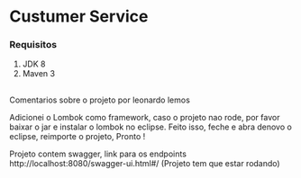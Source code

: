 # Custumer Service

### Requisitos

1. JDK 8
1. Maven 3


##

Comentarios sobre o projeto por leonardo lemos


Adicionei o Lombok como framework, caso o projeto nao rode, por favor baixar o jar e instalar o lombok no 
eclipse.
Feito isso, feche e abra denovo o eclipse, reimporte o projeto, Pronto !

Projeto contem swagger, link para os endpoints http://localhost:8080/swagger-ui.html#/
	(Projeto tem que estar rodando)


